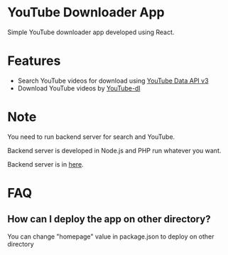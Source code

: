 # YouTube Downloader App

Simple YouTube downloader app developed using React.

# Features

- Search YouTube videos for download using [YouTube Data API v3](https://developers.google.com/youtube/v3/getting-started)
- Download YouTube videos by [YouTube-dl](https://github.com/ytdl-org/youtube-dl)

# Note

You need to run backend server for search and YouTube.

Backend server is developed in Node.js and PHP run whatever you want.

Backend server is in [here](server).

# FAQ

## How can I deploy the app on other directory?

You can change "homepage" value in package.json to deploy on other directory
